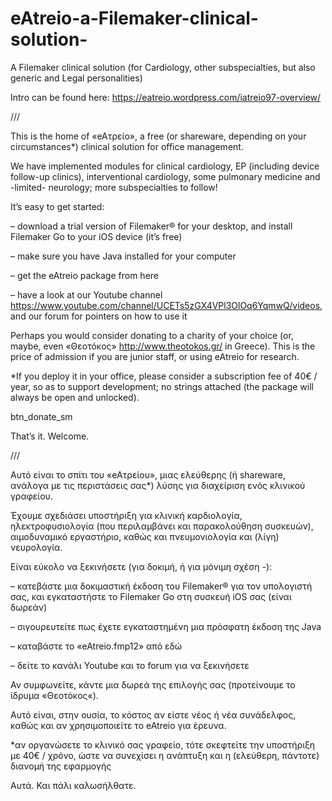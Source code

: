 # eAtreio-a-Filemaker-clinical-solution-
A Filemaker clinical solution (for Cardiology, other subspecialties, but also generic and Legal personalities)


Intro can be found here:
https://eatreio.wordpress.com/iatreio97-overview/



///


This is the home of «eAτρείο», a free (or shareware, depending on your circumstances*) clinical solution for office management.

We have implemented modules for clinical cardiology, EP (including device follow-up clinics), interventional cardiology, some pulmonary medicine and -limited- neurology; more subspecialties to follow!

It’s easy to get started:

– download a trial version of Filemaker® for your desktop, and install Filemaker Go to your iOS device (it’s free)

– make sure you have Java installed for your computer

– get the eAtreio package from here

– have a look at our Youtube channel https://www.youtube.com/channel/UCETs5zGX4VPl3OlOq6YqmwQ/videos, and our forum for pointers on how to use it

Perhaps you would consider donating to a charity of your choice (or, maybe, even «Θεοτόκος» http://www.theotokos.gr/ in Greece). This is the price of admission if you are junior staff, or using eAtreio for research.

*If you deploy it in your office, please consider a subscription fee of 40€ / year, so as to support development; no strings attached (the package will always be open and unlocked).

btn_donate_sm

That’s it. Welcome.


///

Αυτό είναι το σπίτι του «eAτρείου», μιας ελεύθερης (ή shareware, ανάλογα με τις περιστάσεις σας*) λύσης για διαχείριση ενός κλινικού γραφείου.

Έχουμε σχεδιάσει υποστήριξη για κλινική καρδιολογία, ηλεκτροφυσιολογία (που περιλαμβάνει και παρακολούθηση συσκευών), αιμοδυναμικό εργαστήριο, καθώς και πνευμονιολογία και (λίγη) νευρολογία.

Είναι εύκολο να ξεκινήσετε (για δοκιμή, ή για μόνιμη σχέση -):

– κατεβάστε μια δοκιμαστική έκδοση του Filemaker® για τον υπολογιστή σας, και εγκαταστήστε το Filemaker Go στη συσκευή iOS σας (είναι δωρεάν)

– σιγουρευτείτε πως έχετε εγκαταστημένη μια πρόσφατη έκδοση της Java

– καταβάστε το «eAtreio.fmp12» από εδώ

– δείτε το κανάλι Youtube και το forum για να ξεκινήσετε

Αν συμφωνείτε, κάντε μια δωρεά της επιλογής σας (προτείνουμε το ίδρυμα «Θεοτόκος«).

Αυτό είναι, στην ουσία, το κόστος αν είστε νέος ή νέα συνάδελφος, καθώς και αν χρησιμοποιείτε το eAtreio για έρευνα.

*αν οργανώσετε το κλινικό σας γραφείο, τότε σκεφτείτε την υποστήριξη με 40€ / χρόνο, ώστε να συνεχίσει η ανάπτυξη και η (ελεύθερη, πάντοτε) διανομή της εφαρμογής

Αυτά. Και πάλι καλωσήλθατε.
